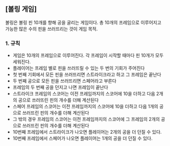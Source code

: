## [볼링 게임]
볼링은 볼링 핀 10개를 향해 공을 굴리는 게임이다. 총 10개의 프레임으로 이루어지고 가능한 많은 수의 핀을 쓰러뜨리는 것이 게임 목적.

### 1. 규칙
- 게임은 10개의 프레임으로 이루어진다. 각 프레임이 시작할 때마다 핀 10개가 모두 세워진다.
- 플레이어는 프레임 별로 핀을 쓰러뜨릴 수 있는 두 번의 기회가 주어진다 
- 첫 번째 기회에서 모든 핀을 쓰러뜨리면 스트라이크라고 하고 그 프레임은 끝난다 
- 두 번째 공으로 모든 핀을 쓰러뜨리면 스페어라고 부른다 
- 프레임의 두 번째 공을 던지고 나면 프레임이 끝난다 
- 스트라이크 프레임의 스코어는 이전 프레임까지의 스코어에 10을 더하고 다음 2개의 공으로 쓰러뜨린 핀의 개수를 더해 계산된다 
- 스페어 프레임의 스코어는 이전 프레임까지의 스코어에 10을 더하고 다음 1개의 공으로 쓰러뜨린 핀의 개수를 더해 계산된다 
- 그 밖의 경우 프레임의 스코어는 이전 프레임까지의 스코어에 그 프레임의 2개의 공으로 쓰러뜨린 핀의 개수를 더해 계산된다 
- 10번째 프레임에서 스트라이크가 나오면 플레이어는 2개의 공을 더 던질 수 있다.
- 10번째 프레임에서 스페어가 나오면 플레이어는 1개의 공을 더 던질 수 있다.
